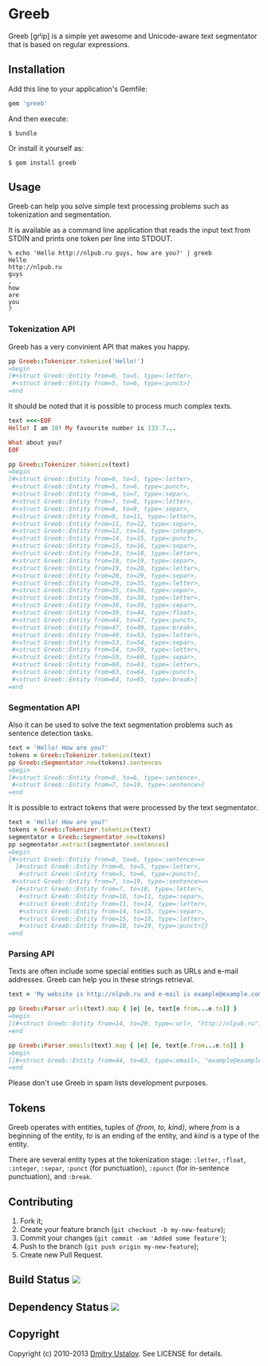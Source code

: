 # Greeb
Greeb [grʲip] is a simple yet awesome and Unicode-aware text segmentator
that is based on regular expressions.

## Installation
Add this line to your application's Gemfile:

```ruby
gem 'greeb'
```

And then execute:

    $ bundle

Or install it yourself as:

    $ gem install greeb

## Usage
Greeb can help you solve simple text processing problems such as
tokenization and segmentation.

It is available as a command line application that reads the input
text from STDIN and prints one token per line into STDOUT.

```
% echo 'Hello http://nlpub.ru guys, how are you?' | greeb
Hello
http://nlpub.ru
guys
,
how
are
you
?
```

### Tokenization API
Greeb has a very convinient API that makes you happy.

```ruby
pp Greeb::Tokenizer.tokenize('Hello!')
=begin
[#<struct Greeb::Entity from=0, to=5, type=:letter>,
 #<struct Greeb::Entity from=5, to=6, type=:punct>]
=end
```

It should be noted that it is possible to process much complex texts.

```ruby
text =<<-EOF
Hello! I am 18! My favourite number is 133.7...

What about you?
EOF

pp Greeb::Tokenizer.tokenize(text)
=begin
[#<struct Greeb::Entity from=0, to=5, type=:letter>,
 #<struct Greeb::Entity from=5, to=6, type=:punct>,
 #<struct Greeb::Entity from=6, to=7, type=:separ>,
 #<struct Greeb::Entity from=7, to=8, type=:letter>,
 #<struct Greeb::Entity from=8, to=9, type=:separ>,
 #<struct Greeb::Entity from=9, to=11, type=:letter>,
 #<struct Greeb::Entity from=11, to=12, type=:separ>,
 #<struct Greeb::Entity from=12, to=14, type=:integer>,
 #<struct Greeb::Entity from=14, to=15, type=:punct>,
 #<struct Greeb::Entity from=15, to=16, type=:separ>,
 #<struct Greeb::Entity from=16, to=18, type=:letter>,
 #<struct Greeb::Entity from=18, to=19, type=:separ>,
 #<struct Greeb::Entity from=19, to=28, type=:letter>,
 #<struct Greeb::Entity from=28, to=29, type=:separ>,
 #<struct Greeb::Entity from=29, to=35, type=:letter>,
 #<struct Greeb::Entity from=35, to=36, type=:separ>,
 #<struct Greeb::Entity from=36, to=38, type=:letter>,
 #<struct Greeb::Entity from=38, to=39, type=:separ>,
 #<struct Greeb::Entity from=39, to=44, type=:float>,
 #<struct Greeb::Entity from=44, to=47, type=:punct>,
 #<struct Greeb::Entity from=47, to=49, type=:break>,
 #<struct Greeb::Entity from=49, to=53, type=:letter>,
 #<struct Greeb::Entity from=53, to=54, type=:separ>,
 #<struct Greeb::Entity from=54, to=59, type=:letter>,
 #<struct Greeb::Entity from=59, to=60, type=:separ>,
 #<struct Greeb::Entity from=60, to=63, type=:letter>,
 #<struct Greeb::Entity from=63, to=64, type=:punct>,
 #<struct Greeb::Entity from=64, to=65, type=:break>]
=end
```

### Segmentation API
Also it can be used to solve the text segmentation problems
such as sentence detection tasks.

```ruby
text = 'Hello! How are you?'
tokens = Greeb::Tokenizer.tokenize(text)
pp Greeb::Segmentator.new(tokens).sentences
=begin
[#<struct Greeb::Entity from=0, to=6, type=:sentence>,
 #<struct Greeb::Entity from=7, to=19, type=:sentence>]
=end
```

It is possible to extract tokens that were processed by the text
segmentator.

```ruby
text = 'Hello! How are you?'
tokens = Greeb::Tokenizer.tokenize(text)
segmentator = Greeb::Segmentator.new(tokens)
pp segmentator.extract(segmentator.sentences)
=begin
{#<struct Greeb::Entity from=0, to=6, type=:sentence>=>
  [#<struct Greeb::Entity from=0, to=5, type=:letter>,
   #<struct Greeb::Entity from=5, to=6, type=:punct>],
 #<struct Greeb::Entity from=7, to=19, type=:sentence>=>
  [#<struct Greeb::Entity from=7, to=10, type=:letter>,
   #<struct Greeb::Entity from=10, to=11, type=:separ>,
   #<struct Greeb::Entity from=11, to=14, type=:letter>,
   #<struct Greeb::Entity from=14, to=15, type=:separ>,
   #<struct Greeb::Entity from=15, to=18, type=:letter>,
   #<struct Greeb::Entity from=18, to=19, type=:punct>]}
=end
```

### Parsing API
Texts are often include some special entities such as URLs and e-mail
addresses. Greeb can help you in these strings retrieval.

```ruby
text = 'My website is http://nlpub.ru and e-mail is example@example.com.'

pp Greeb::Parser.urls(text).map { |e| [e, text[e.from...e.to]] }
=begin
[[#<struct Greeb::Entity from=14, to=29, type=:url>, "http://nlpub.ru"]]
=end

pp Greeb::Parser.emails(text).map { |e| [e, text[e.from...e.to]] }
=begin
[[#<struct Greeb::Entity from=44, to=63, type=:email>, "example@example.com"]]
=end
```

Please don't use Greeb in spam lists development purposes.

## Tokens
Greeb operates with entities, tuples of *(from, to, kind)*, where
*from* is a beginning of the entity, *to* is an ending of the entity,
and *kind* is a type of the entity.

There are several entity types at the tokenization stage: `:letter`,
`:float`, `:integer`, `:separ`, `:punct` (for punctuation), `:spunct`
(for in-sentence punctuation), and `:break`.

## Contributing
1. Fork it;
2. Create your feature branch (`git checkout -b my-new-feature`);
3. Commit your changes (`git commit -am 'Added some feature'`);
4. Push to the branch (`git push origin my-new-feature`);
5. Create new Pull Request.

## Build Status [<img src="https://secure.travis-ci.org/ustalov/greeb.png"/>](http://travis-ci.org/ustalov/greeb)

## Dependency Status [<img src="https://gemnasium.com/ustalov/greeb.png"/>](https://gemnasium.com/ustalov/greeb)

## Copyright

Copyright (c) 2010-2013 [Dmitry Ustalov]. See LICENSE for details.

[Dmitry Ustalov]: http://eveel.ru
